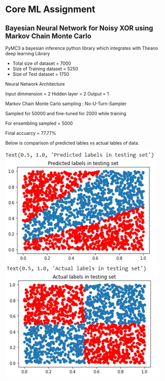 # Core ML Assignment
## Bayesian Neural Network for Noisy XOR using Markov Chain Monte Carlo

PyMC3 a bayesian inference python library which integrates with Theano deep learning Library

* Total size of dataset  = 7000
* Size of Training  dataset = 5250
* Size of Test dataset = 1750

Neural Network Architecture 

Input dimmension = 2
Hidden layer = 2
Output = 1

Markov Chain Monte Carlo sampling : No-U-Turn-Sampler

Sampled for 50000 and fine-tuned for 2000 while training

For ensembling sampled = 5000 

Final accuarcy  = 77.77%

Below is comparison of predicted lables vs actual lables of data.

<img src = "./results/Predicted_labels.jpg">

<img src = "./results/Actual_labels.jpg">


